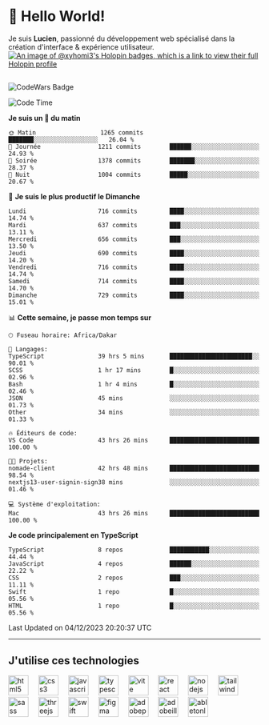 # 👋 Hello World!

Je suis **Lucien**, passionné du développement web spécialisé dans la création d'interface & expérience utilisateur.
[![An image of @xyhomi3's Holopin badges, which is a link to view their full Holopin profile](https://holopin.me/xyhomi3)](https://holopin.io/@xyhomi3)

##

![CodeWars Badge](https://www.codewars.com/users/xyhomi3/badges/small)

<!--START_SECTION:waka-->
![Code Time](http://img.shields.io/badge/Code%20Time-392%20hrs%2048%20mins-blue)

**Je suis un 🐤 du matin** 

```text
🌞 Matin                  1265 commits        ███████░░░░░░░░░░░░░░░░░░   26.04 % 
🌆 Journée                1211 commits        ██████░░░░░░░░░░░░░░░░░░░   24.93 % 
🌃 Soirée                 1378 commits        ███████░░░░░░░░░░░░░░░░░░   28.37 % 
🌙 Nuit                   1004 commits        █████░░░░░░░░░░░░░░░░░░░░   20.67 % 
```
📅 **Je suis le plus productif le Dimanche** 

```text
Lundi                    716 commits         ████░░░░░░░░░░░░░░░░░░░░░   14.74 % 
Mardi                    637 commits         ███░░░░░░░░░░░░░░░░░░░░░░   13.11 % 
Mercredi                 656 commits         ███░░░░░░░░░░░░░░░░░░░░░░   13.50 % 
Jeudi                    690 commits         ████░░░░░░░░░░░░░░░░░░░░░   14.20 % 
Vendredi                 716 commits         ████░░░░░░░░░░░░░░░░░░░░░   14.74 % 
Samedi                   714 commits         ████░░░░░░░░░░░░░░░░░░░░░   14.70 % 
Dimanche                 729 commits         ████░░░░░░░░░░░░░░░░░░░░░   15.01 % 
```


📊 **Cette semaine, je passe mon temps sur** 

```text
🕑︎ Fuseau horaire: Africa/Dakar

💬 Langages: 
TypeScript               39 hrs 5 mins       ███████████████████████░░   90.01 % 
SCSS                     1 hr 17 mins        █░░░░░░░░░░░░░░░░░░░░░░░░   02.96 % 
Bash                     1 hr 4 mins         █░░░░░░░░░░░░░░░░░░░░░░░░   02.46 % 
JSON                     45 mins             ░░░░░░░░░░░░░░░░░░░░░░░░░   01.73 % 
Other                    34 mins             ░░░░░░░░░░░░░░░░░░░░░░░░░   01.33 % 

🔥 Éditeurs de code: 
VS Code                  43 hrs 26 mins      █████████████████████████   100.00 % 

🐱‍💻 Projets: 
nomade-client            42 hrs 48 mins      █████████████████████████   98.54 % 
nextjs13-user-signin-sign38 mins             ░░░░░░░░░░░░░░░░░░░░░░░░░   01.46 % 

💻 Système d'exploitation: 
Mac                      43 hrs 26 mins      █████████████████████████   100.00 % 
```

**Je code principalement en TypeScript** 

```text
TypeScript               8 repos             ███████████░░░░░░░░░░░░░░   44.44 % 
JavaScript               4 repos             ██████░░░░░░░░░░░░░░░░░░░   22.22 % 
CSS                      2 repos             ███░░░░░░░░░░░░░░░░░░░░░░   11.11 % 
Swift                    1 repo              █░░░░░░░░░░░░░░░░░░░░░░░░   05.56 % 
HTML                     1 repo              █░░░░░░░░░░░░░░░░░░░░░░░░   05.56 % 
```




 Last Updated on 04/12/2023 20:20:37 UTC
<!--END_SECTION:waka-->
---

## J'utilise ces technologies

<div align="left">
  <img src="https://skillicons.dev/icons?i=html" height="40" alt="html5 logo"  />
  <img width="12" />
  <img src="https://skillicons.dev/icons?i=css" height="40" alt="css3 logo"  />
  <img width="12" />
  <img src="https://skillicons.dev/icons?i=js" height="40" alt="javascript logo"  />
  <img width="12" />
  <img src="https://skillicons.dev/icons?i=ts" height="40" alt="typescript logo"  />
  <img width="12" />
  <img src="https://skillicons.dev/icons?i=vite" height="40" alt="vite logo"  />
  <img width="12" />
  <img src="https://skillicons.dev/icons?i=react" height="40" alt="react logo"  />
  <img width="12" />
  <img src="https://cdn.jsdelivr.net/gh/devicons/devicon/icons/nodejs/nodejs-original.svg" height="40" alt="nodejs logo"  />
  <img width="12" />
  <img src="https://skillicons.dev/icons?i=tailwind" height="40" alt="tailwindcss logo"  />
  <img width="12" />
  <img src="https://skillicons.dev/icons?i=sass" height="40" alt="sass logo"  />
  <img width="12" />
  <img src="https://skillicons.dev/icons?i=threejs" height="40" alt="threejs logo"  />
  <img width="12" />
  <img src="https://skillicons.dev/icons?i=swift" height="40" alt="swift logo"  />
  <img width="12" />
  <img src="https://skillicons.dev/icons?i=figma" height="40" alt="figma logo"  />
  <img width="12" />
  <img src="https://skillicons.dev/icons?i=ps" height="40" alt="adobephotoshop logo"  />
  <img width="12" />
  <img src="https://skillicons.dev/icons?i=ai" height="40" alt="adobeillustrator logo"  />
  <img width="12" />
  <img src="https://skillicons.dev/icons?i=ableton" height="40" alt="abletonlive logo"  />
</div>



